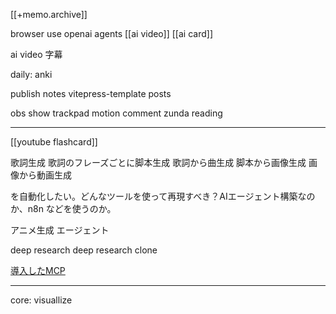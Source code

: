 [[+memo.archive]]


browser use
openai agents
[[ai video]]
[[ai card]]

ai video 字幕



daily:
anki


publish notes
	vitepress-template
	posts
	

obs
	show trackpad motion
	comment zunda reading




---
[[youtube flashcard]]




歌詞生成
歌詞のフレーズごとに脚本生成
歌詞から曲生成
脚本から画像生成
画像から動画生成

を自動化したい。どんなツールを使って再現すべき？AIエージェント構築なのか、n8n などを使うのか。


アニメ生成
エージェント

deep research
deep research clone


[導入したMCP](https://zenn.dev/mozumasu/scraps/9b59b516a03ebd)

---


core:
visuallize
